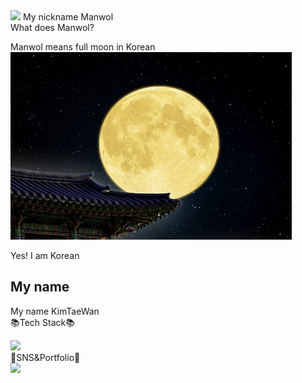 <div dlign = center>
    <img src="https://capsule-render.vercel.app/api?type=waving&color=auto&height=200&section=header&text=Hellow My Githup!&fontSize=90" />
My nickname Manwol<br>
What does Manwol?<br>

Manwol means full moon in Korean<br><img src="Fullmoon.jpg" width="450" height="300">

Yes! I am Korean<br>


## My name
My name KimTaeWan<br>
📚Tech Stack📚<br>

<img src="https://img.shields.io/badge/python-007396?style=flat&logo=python&logoColor=white" />

<br>
💌SNS&Portfolio💌<br>

<img src="https://img.shields.io/badge/notion-007396?style=flat&logo=notion&logoColor=white" />